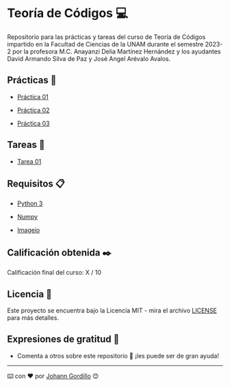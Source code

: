# Teoría de Códigos :computer:

Repositorio para las prácticas y tareas del curso de Teoría de Códigos
impartido en la Facultad de Ciencias de la UNAM durante el semestre 2023-2 por la profesora M.C. Anayanzi Delia Martínez Hernández 
y los ayudantes David Armando Silva de Paz y José Angel Arévalo Avalos.

## Prácticas :file_folder:

* [Práctica 01](https://github.com/JohannGordillo/Teoria-de-Codigos)

* [Práctica 02](https://github.com/JohannGordillo/Teoria-de-Codigos)

* [Práctica 03](https://github.com/JohannGordillo/Teoria-de-Codigos)

## Tareas :pencil:

* [Tarea 01](https://github.com/JohannGordillo/Teoria-de-Codigos)

## Requisitos 📋

* [Python 3](https://www.python.org/downloads/)

* [Numpy](https://numpy.org/)

* [Imageio](https://pypi.org/project/imageio/)

## Calificación obtenida :black_nib:

Calificación final del curso: X / 10

## Licencia 📄

Este proyecto se encuentra bajo la Licencia MIT - mira el archivo [LICENSE](LICENSE) para
más detalles.

## Expresiones de gratitud 🎁

* Comenta a otros sobre este repositorio 📢 ¡les puede ser de gran ayuda!

---
⌨️ con ❤️ por [Johann Gordillo](https://github.com/JohannGordillo) 😊
